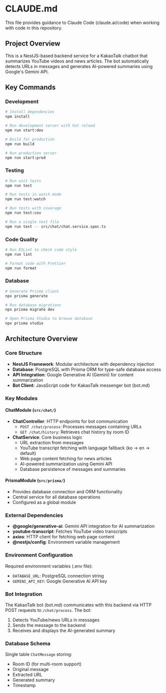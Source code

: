 # CLAUDE.md

This file provides guidance to Claude Code (claude.ai/code) when working with code in this repository.

## Project Overview

This is a NestJS-based backend service for a KakaoTalk chatbot that summarizes YouTube videos and news articles. The bot automatically detects URLs in messages and generates AI-powered summaries using Google's Gemini API.

## Key Commands

### Development
```bash
# Install dependencies
npm install

# Run development server with hot reload
npm run start:dev

# Build for production
npm run build

# Run production server
npm run start:prod
```

### Testing
```bash
# Run unit tests
npm run test

# Run tests in watch mode
npm run test:watch

# Run tests with coverage
npm run test:cov

# Run a single test file
npm run test -- src/chat/chat.service.spec.ts
```

### Code Quality
```bash
# Run ESLint to check code style
npm run lint

# Format code with Prettier
npm run format
```

### Database
```bash
# Generate Prisma client
npx prisma generate

# Run database migrations
npx prisma migrate dev

# Open Prisma Studio to browse database
npx prisma studio
```

## Architecture Overview

### Core Structure
- **NestJS Framework**: Modular architecture with dependency injection
- **Database**: PostgreSQL with Prisma ORM for type-safe database access
- **API Integration**: Google Generative AI (Gemini) for content summarization
- **Bot Client**: JavaScript code for KakaoTalk messenger bot (bot.md)

### Key Modules

#### ChatModule (`src/chat/`)
- **ChatController**: HTTP endpoints for bot communication
  - `POST /chat/process`: Processes messages containing URLs
  - `GET /chat/history`: Retrieves chat history by room ID
- **ChatService**: Core business logic
  - URL extraction from messages
  - YouTube transcript fetching with language fallback (ko → en → default)
  - Web page content fetching for news articles
  - AI-powered summarization using Gemini API
  - Database persistence of messages and summaries

#### PrismaModule (`src/prisma/`)
- Provides database connection and ORM functionality
- Central service for all database operations
- Configured as a global module

### External Dependencies
- **@google/generative-ai**: Gemini API integration for AI summarization
- **youtube-transcript**: Fetches YouTube video transcripts
- **axios**: HTTP client for fetching web page content
- **@nestjs/config**: Environment variable management

### Environment Configuration
Required environment variables (.env file):
- `DATABASE_URL`: PostgreSQL connection string
- `GEMINI_API_KEY`: Google Generative AI API key

### Bot Integration
The KakaoTalk bot (bot.md) communicates with this backend via HTTP POST requests to `/chat/process`. The bot:
1. Detects YouTube/news URLs in messages
2. Sends the message to the backend
3. Receives and displays the AI-generated summary

### Database Schema
Single table `ChatMessage` storing:
- Room ID (for multi-room support)
- Original message
- Extracted URL
- Generated summary
- Timestamp